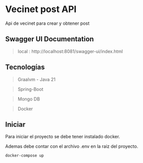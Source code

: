 # Vecinet post API

Api de vecinet para crear y obtener post

## Swagger UI Documentation
> local :  http://localhost:8081/swagger-ui/index.html

## Tecnologías
> Graalvm - Java 21

> Spring-Boot

> Mongo DB

> Docker

## Iniciar
Para iniciar el proyecto se debe tener instalado docker.

Ademas debe contar con el archivo .env en la raiz del proyecto.

```bash
docker-compose up
```